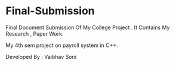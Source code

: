 # Final-Submission
Final Document Submission Of My College Project . It Contains My Research , Paper Work. 

My 4th sem project on payroll system in C++.

Developed By : Vaibhav Soni


